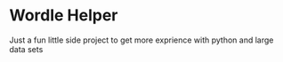 # Wordle Helper
Just a fun little side project to get more exprience with python and large data sets